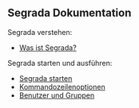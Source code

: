 ## Segrada Dokumentation

Segrada verstehen:

* [Was ist Segrada?](what_is_segrada.md)

Segrada starten und ausführen:

* [Segrada starten](run.md)
* [Kommandozeilenoptionen](command_line_options.md)
* [Benutzer und Gruppen](users_and_groups.md)

